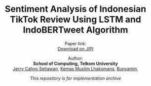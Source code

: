 <h1 align="center">
  Sentiment Analysis of Indonesian TikTok Review Using LSTM and IndoBERTweet Algorithm
</h1>

<p align="center">
  Paper link:
  <br/>
  <a href="https://jurnal.stkippgritulungagung.ac.id/index.php/jipi/pages/view/future2">Download on JIPI</a>
</p>

<p align="center">
  Author: 
  <br/>  
  <b>School of Computing, Telkom University</b>
  <br/>
  <a href="mailto:jerrycahyosetiawan@student.telkomuniversity.ac.id">Jerry Cahyo Setiawan</a>,
  <a href="mailto:kemasmuslim@telkomuniversity.ac.id">Kemas Muslim Lhaksmana</a>, 
  <a href="mailto:bunbunyamin@telkomuniversity.ac.id.">Bunyamin</a>, 
</p>

<p align="center">
  <i>
  This repository is for implementation archive
  </i>
</p>
